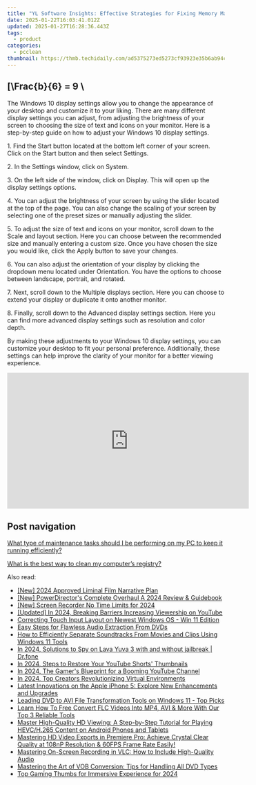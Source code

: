 ```yaml
---
title: "YL Software Insights: Effective Strategies for Fixing Memory Malfunctions"
date: 2025-01-22T16:03:41.012Z
updated: 2025-01-27T16:28:36.443Z
tags:
  - product
categories:
  - pcclean
thumbnail: https://thmb.techidaily.com/ad5375273ed5273cf93923e35b6ab94c30b89301141494859d6be3ab7df15629.jpg
---
```


## \[\Frac{b}{6} = 9 \

The Windows 10 display settings allow you to change the appearance of your desktop and customize it to your liking. There are many different display settings you can adjust, from adjusting the brightness of your screen to choosing the size of text and icons on your monitor. Here is a step-by-step guide on how to adjust your Windows 10 display settings. 

1\. Find the Start button located at the bottom left corner of your screen. Click on the Start button and then select Settings.

2\. In the Settings window, click on System.

3\. On the left side of the window, click on Display. This will open up the display settings options. 

4\. You can adjust the brightness of your screen by using the slider located at the top of the page. You can also change the scaling of your screen by selecting one of the preset sizes or manually adjusting the slider.

5\. To adjust the size of text and icons on your monitor, scroll down to the Scale and layout section. Here you can choose between the recommended size and manually entering a custom size. Once you have chosen the size you would like, click the Apply button to save your changes.

6\. You can also adjust the orientation of your display by clicking the dropdown menu located under Orientation. You have the options to choose between landscape, portrait, and rotated.

7\. Next, scroll down to the Multiple displays section. Here you can choose to extend your display or duplicate it onto another monitor.

8\. Finally, scroll down to the Advanced display settings section. Here you can find more advanced display settings such as resolution and color depth. 

By making these adjustments to your Windows 10 display settings, you can customize your desktop to fit your personal preference. Additionally, these settings can help improve the clarity of your monitor for a better viewing experience.

<!-- affiliate ads begin -->
<iframe width="560" height="315" src="https://www.youtube.com/embed/6X24fPKs6AE?si=YtQy-8zy7GifgfA7" title="YouTube video player" frameborder="0" allow="accelerometer; autoplay; clipboard-write; encrypted-media; gyroscope; picture-in-picture; web-share" referrerpolicy="strict-origin-when-cross-origin" allowfullscreen></iframe>
<!-- affiliate ads end -->

## Post navigation

[What type of maintenance tasks should I be performing on my PC to keep it running efficiently?](https://tools.techidaily.com/pcclean/products/)

[What is the best way to clean my computer’s registry?](https://tools.techidaily.com/pcclean/products/)

<ins class="adsbygoogle"
     style="display:block"
     data-ad-format="autorelaxed"
     data-ad-client="ca-pub-7571918770474297"
     data-ad-slot="1223367746"></ins>

<ins class="adsbygoogle"
     style="display:block"
     data-ad-client="ca-pub-7571918770474297"
     data-ad-slot="8358498916"
     data-ad-format="auto"
     data-full-width-responsive="true"></ins>

<span class="atpl-alsoreadstyle">Also read:</span>
<div><ul>
<li><a href="https://fox-links.techidaily.com/new-2024-approved-liminal-film-narrative-plan/"><u>[New] 2024 Approved Liminal Film Narrative Plan</u></a></li>
<li><a href="https://extra-approaches.techidaily.com/new-powerdirectors-complete-overhaul-a-2024-review-and-guidebook/"><u>[New] PowerDirector's Complete Overhaul A 2024 Review & Guidebook</u></a></li>
<li><a href="https://screen-recording.techidaily.com/new-screen-recorder-no-time-limits-for-2024/"><u>[New] Screen Recorder No Time Limits for 2024</u></a></li>
<li><a href="https://facebook-video-share.techidaily.com/updated-in-2024-breaking-barriers-increasing-viewership-on-youtube/"><u>[Updated] In 2024, Breaking Barriers Increasing Viewership on YouTube</u></a></li>
<li><a href="https://win11.techidaily.com/correcting-touch-input-layout-on-newest-windows-os-win-11-edition/"><u>Correcting Touch Input Layout on Newest Windows OS - Win 11 Edition</u></a></li>
<li><a href="https://discover-alternatives.techidaily.com/easy-steps-for-flawless-audio-extraction-from-dvds/"><u>Easy Steps for Flawless Audio Extraction From DVDs</u></a></li>
<li><a href="https://discover-alternatives.techidaily.com/how-to-efficiently-separate-soundtracks-from-movies-and-clips-using-windows-11-tools/"><u>How to Efficiently Separate Soundtracks From Movies and Clips Using Windows 11 Tools</u></a></li>
<li><a href="https://android-location-track.techidaily.com/in-2024-solutions-to-spy-on-lava-yuva-3-with-and-without-jailbreak-drfone-by-drfone-virtual-android/"><u>In 2024, Solutions to Spy on Lava Yuva 3 with and without jailbreak | Dr.fone</u></a></li>
<li><a href="https://youtube-stream.techidaily.com/in-2024-steps-to-restore-your-youtube-shorts-thumbnails/"><u>In 2024, Steps to Restore Your YouTube Shorts' Thumbnails</u></a></li>
<li><a href="https://youtube-zero.techidaily.com/24-the-gamers-blueprint-for-a-booming-youtube-channel/"><u>In 2024, The Gamer's Blueprint for a Booming YouTube Channel</u></a></li>
<li><a href="https://some-approaches.techidaily.com/in-2024-top-creators-revolutionizing-virtual-environments/"><u>In 2024, Top Creators Revolutionizing Virtual Environments</u></a></li>
<li><a href="https://discover-alternatives.techidaily.com/latest-innovations-on-the-apple-iphone-5-explore-new-enhancements-and-upgrades/"><u>Latest Innovations on the Apple iPhone 5: Explore New Enhancements and Upgrades</u></a></li>
<li><a href="https://discover-alternatives.techidaily.com/leading-dvd-to-avi-file-transformation-tools-on-windows-11-top-picks/"><u>Leading DVD to AVI File Transformation Tools on Windows 11 - Top Picks</u></a></li>
<li><a href="https://discover-alternatives.techidaily.com/learn-how-to-free-convert-flc-videos-into-mp4-avi-and-more-with-our-top-3-reliable-tools/"><u>Learn How To Free Convert FLC Videos Into MP4, AVI & More With Our Top 3 Reliable Tools</u></a></li>
<li><a href="https://discover-alternatives.techidaily.com/master-high-quality-hd-viewing-a-step-by-step-tutorial-for-playing-hevch265-content-on-android-phones-and-tablets/"><u>Master High-Quality HD Viewing: A Step-by-Step Tutorial for Playing HEVC/H.265 Content on Android Phones and Tablets</u></a></li>
<li><a href="https://discover-alternatives.techidaily.com/mastering-hd-video-exports-in-premiere-pro-achieve-crystal-clear-quality-at-108np-resolution-and-60fps-frame-rate-easily/"><u>Mastering HD Video Exports in Premiere Pro: Achieve Crystal Clear Quality at 108nP Resolution & 60FPS Frame Rate Easily!</u></a></li>
<li><a href="https://discover-alternatives.techidaily.com/mastering-on-screen-recording-in-vlc-how-to-include-high-quality-audio/"><u>Mastering On-Screen Recording in VLC: How to Include High-Quality Audio</u></a></li>
<li><a href="https://discover-alternatives.techidaily.com/mastering-the-art-of-vob-conversion-tips-for-handling-all-dvd-types/"><u>Mastering the Art of VOB Conversion: Tips for Handling All DVD Types</u></a></li>
<li><a href="https://some-guidance.techidaily.com/top-gaming-thumbs-for-immersive-experience-for-2024/"><u>Top Gaming Thumbs for Immersive Experience for 2024</u></a></li>
</ul></div>

